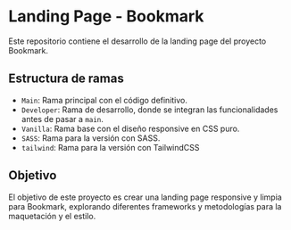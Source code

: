 # Landing Page - Bookmark

Este repositorio contiene el desarrollo de la landing page del proyecto Bookmark.

## Estructura de ramas

- `Main`: Rama principal con el código definitivo.
- `Developer`: Rama de desarrollo, donde se integran las funcionalidades antes de pasar a `main`.
- `Vanilla`: Rama base con el diseño responsive en CSS puro.
- `SASS`: Rama para la versión con SASS.
- `tailwind`: Rama para la versión con TailwindCSS

## Objetivo

El objetivo de este proyecto es crear una landing page responsive y limpia para Bookmark, explorando diferentes frameworks y metodologías para la maquetación y el estilo.
